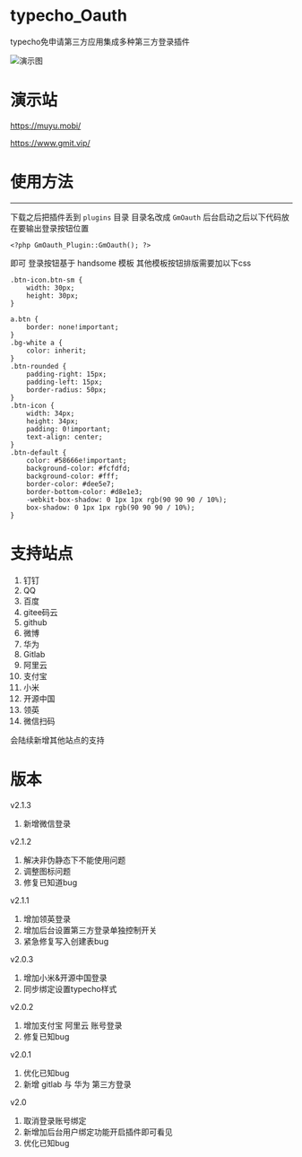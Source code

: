 # typecho_Oauth
typecho免申请第三方应用集成多种第三方登录插件

![演示图](https://www.gmit.vip/usr/uploads/2020/12/783730042.png)

# 演示站
https://muyu.mobi/

https://www.gmit.vip/


# 使用方法
----
下载之后把插件丢到 `plugins` 目录 目录名改成 `GmOauth`
后台启动之后以下代码放在要输出登录按钮位置


    <?php GmOauth_Plugin::GmOauth(); ?>

即可
登录按钮基于 handsome 模板
其他模板按钮排版需要加以下css

    .btn-icon.btn-sm {
        width: 30px;
        height: 30px;
    }

    a.btn {
        border: none!important;
    }
    .bg-white a {
        color: inherit;
    }
    .btn-rounded {
        padding-right: 15px;
        padding-left: 15px;
        border-radius: 50px;
    }
    .btn-icon {
        width: 34px;
        height: 34px;
        padding: 0!important;
        text-align: center;
    }
    .btn-default {
        color: #58666e!important;
        background-color: #fcfdfd;
        background-color: #fff;
        border-color: #dee5e7;
        border-bottom-color: #d8e1e3;
        -webkit-box-shadow: 0 1px 1px rgb(90 90 90 / 10%);
        box-shadow: 0 1px 1px rgb(90 90 90 / 10%);
    }

# 支持站点
1. 钉钉
2. QQ
3. 百度
4. gitee码云
5. github
6. 微博
7. 华为
8. Gitlab
9. 阿里云
10. 支付宝
11. 小米
12. 开源中国
13. 领英
14. 微信扫码

会陆续新增其他站点的支持

# 版本
v2.1.3
1. 新增微信登录

v2.1.2
1. 解决非伪静态下不能使用问题 
2. 调整图标问题
3. 修复已知道bug

v2.1.1
1. 增加领英登录 
2. 增加后台设置第三方登录单独控制开关
3. 紧急修复写入创建表bug

v2.0.3
1. 增加小米&开源中国登录 
2. 同步绑定设置typecho样式

v2.0.2
1. 增加支付宝 阿里云 账号登录
2. 修复已知bug

v2.0.1
1. 优化已知bug
2. 新增 gitlab 与 华为 第三方登录

v2.0 
1. 取消登录账号绑定
2. 新增加后台用户绑定功能开启插件即可看见
3. 优化已知bug
